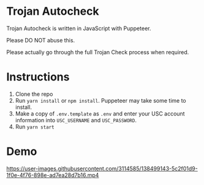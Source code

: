 # Trojan Autocheck

Trojan Autocheck is written in JavaScript with Puppeteer.

Please DO NOT abuse this.

Please actually go through the full Trojan Check process when required.

# Instructions

1. Clone the repo
2. Run `yarn install` or `npm install`. Puppeteer may take some time to install.
3. Make a copy of `.env.template` as `.env` and enter your USC account information into `USC_USERNAME` and `USC_PASSWORD`.
4. Run `yarn start`

# Demo

https://user-images.githubusercontent.com/3114585/138499143-5c2f01d9-1f0e-4f76-898e-ad7ea28d7b16.mp4
